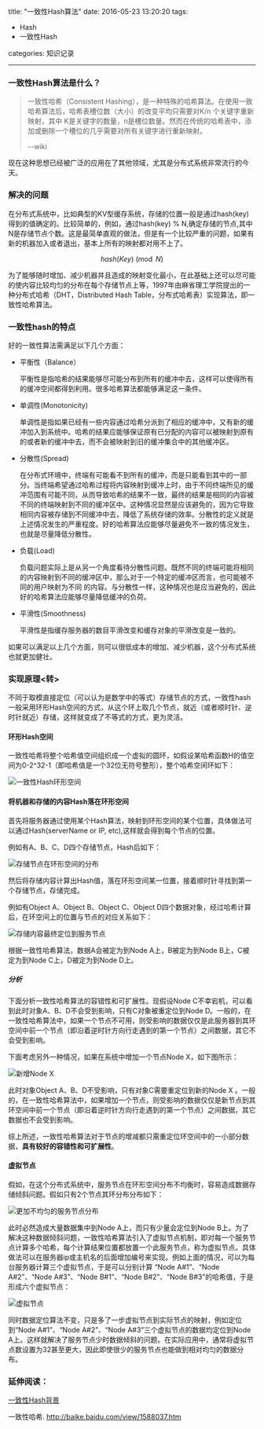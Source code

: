 title: "一致性Hash算法"
date: 2016-05-23 13:20:20
tags:
- Hash
- 一致性Hash

categories: 知识记录

------

### 一致性Hash算法是什么？

> 一致性哈希（Consistent Hashing），是一种特殊的哈希算法。在使用一致哈希算法后，哈希表槽位数（大小）的改变平均只需要对K/n 个关键字重新映射，其中 K是关键字的数量，n是槽位数量。然而在传统的哈希表中，添加或删除一个槽位的几乎需要对所有关键字进行重新映射。
>
> --wiki

现在这种思想已经被广泛的应用在了其他领域，尤其是分布式系统非常流行的今天。

### 解决的问题

在分布式系统中，比如典型的KV型缓存系统，存储的位置一般是通过hash(key)得到的值确定的。比较简单的，例如，通过hash(key) % N,确定存储的节点,其中N是存储节点个数。这是最简单直观的做法，但是有一个比较严重的问题，如果有新的机器加入或者退出，基本上所有的映射都对用不上了。

$$
hash(Key)\pmod N
$$

为了能够随时增加、减少机器并且造成的映射变化最小，在此基础上还可以尽可能的使内容比较均匀的分布在每个存储节点上等，1997年由麻省理工学院提出的一种分布式哈希（DHT，Distributed Hash Table，分布式哈希表）实现算法，即一致性哈希算法。

<!-- more -->

### 一致性hash的特点

好的一致性算法需满足以下几个方面：

- 平衡性（Balance）

  平衡性是指哈希的结果能够尽可能分布到所有的缓冲中去，这样可以使得所有的缓冲空间都得到利用。很多哈希算法都能够满足这一条件。


- 单调性(Monotonicity)

  单调性是指如果已经有一些内容通过哈希分派到了相应的缓冲中，又有新的缓冲加入到系统中。哈希的结果应能够保证原有已分配的内容可以被映射到原有的或者新的缓冲中去，而不会被映射到旧的缓冲集合中的其他缓冲区。


- 分散性(Spread)

  在分布式环境中，终端有可能看不到所有的缓冲，而是只能看到其中的一部分。当终端希望通过哈希过程将内容映射到缓冲上时，由于不同终端所见的缓冲范围有可能不同，从而导致哈希的结果不一致，最终的结果是相同的内容被不同的终端映射到不同的缓冲区中。这种情况显然是应该避免的，因为它导致相同内容被存储到不同缓冲中去，降低了系统存储的效率。分散性的定义就是上述情况发生的严重程度。好的哈希算法应能够尽量避免不一致的情况发生，也就是尽量降低分散性。


- 负载(Load)

  负载问题实际上是从另一个角度看待分散性问题。既然不同的终端可能将相同的内容映射到不同的缓冲区中，那么对于一个特定的缓冲区而言，也可能被不同的用户映射为不同 的内容。与分散性一样，这种情况也是应当避免的，因此好的哈希算法应能够尽量降低缓冲的负荷。

- 平滑性(Smoothness)

  平滑性是指缓存服务器的数目平滑改变和缓存对象的平滑改变是一致的。

如果可以满足以上几个方面，则可以很低成本的增加、减少机器，这个分布式系统也就更加健壮。

### 实现原理<转>

不同于取模直接定位（可以认为是数学中的等式）存储节点的方式，一致性hash一般采用环形Hash空间的方式，从这个环上取几个节点，就近（或者顺时针、逆时针就近）存储，这样就变成了不等式的方式，更为灵活。

#### 环形Hash空间

一致性哈希将整个哈希值空间组织成一个虚拟的圆环，如假设某哈希函数H的值空间为0-2^32-1（即哈希值是一个32位无符号整形），整个哈希空间环如下：

![一致性Hash环形空间](http://7d9owd.com1.z0.glb.clouddn.com/16-5-23/87078665.jpg)

#### 将机器和存储的内容Hash落在环形空间

首先将服务器通过使用某个Hash算法，映射到环形空间的某个位置，具体做法可以通过Hash(serverName or IP, etc),这样就会得到每个节点的位置。

例如有A、B、C、D四个存储节点，Hash后如下：

![存储节点在环形空间的分布](http://7d9owd.com1.z0.glb.clouddn.com/16-5-23/65633344.jpg)

然后将存储内容计算出Hash值，落在环形空间某一位置，接着顺时针寻找到第一个存储节点，存储完成。

例如有Object A、Object B、Object C、Object D四个数据对象，经过哈希计算后，在环空间上的位置与节点的对应关系如下：

![存储内容最终定位到服务节点](http://7d9owd.com1.z0.glb.clouddn.com/16-5-23/53690418.jpg)

根据一致性哈希算法，数据A会被定为到Node A上，B被定为到Node B上，C被定为到Node C上，D被定为到Node D上。

##### 分析

下面分析一致性哈希算法的容错性和可扩展性。现假设Node C不幸宕机，可以看到此时对象A、B、D不会受到影响，只有C对象被重定位到Node D。一般的，在一致性哈希算法中，如果一个节点不可用，则受影响的数据仅仅是此服务器到其环空间中前一个节点（即沿着逆时针方向行走遇到的第一个节点）之间数据，其它不会受到影响。

下面考虑另外一种情况，如果在系统中增加一个节点Node X，如下图所示：

 ![新增Node X](http://7d9owd.com1.z0.glb.clouddn.com/16-5-23/27515656.jpg)

此时对象Object A、B、D不受影响，只有对象C需要重定位到新的Node X 。一般的，在一致性哈希算法中，如果增加一个节点，则受影响的数据仅仅是新节点到其环空间中前一个节点（即沿着逆时针方向行走遇到的第一个节点）之间数据，其它数据也不会受到影响。

综上所述，一致性哈希算法对于节点的增减都只需重定位环空间中的一小部分数据，**具有较好的容错性和可扩展性**。

#### 虚拟节点

假如，在这个分布式系统中，服务节点在环形空间分布不均衡时，容易造成数据存储倾斜问题。假如只有2个节点其环分布分布如下：

![更加不均匀的服务节点分布](http://7d9owd.com1.z0.glb.clouddn.com/16-5-23/6466285.jpg)

此时必然造成大量数据集中到Node A上，而只有少量会定位到Node B上。为了解决这种数据倾斜问题，一致性哈希算法引入了虚拟节点机制，即对每一个服务节点计算多个哈希，每个计算结果位置都放置一个此服务节点，称为虚拟节点。具体做法可以在服务器ip或主机名的后面增加编号来实现。例如上面的情况，可以为每台服务器计算三个虚拟节点，于是可以分别计算 “Node A#1”、“Node A#2”、“Node A#3”、“Node B#1”、“Node B#2”、“Node B#3”的哈希值，于是形成六个虚拟节点：

![虚拟节点](http://7d9owd.com1.z0.glb.clouddn.com/16-5-23/54897555.jpg)

同时数据定位算法不变，只是多了一步虚拟节点到实际节点的映射，例如定位到“Node A#1”、“Node A#2”、“Node A#3”三个虚拟节点的数据均定位到Node A上。这样就解决了服务节点少时数据倾斜的问题。在实际应用中，通常将虚拟节点数设置为32甚至更大，因此即使很少的服务节点也能做到相对均匀的数据分布。

### 延伸阅读：

[一致性Hash背景](http://www.cnblogs.com/haippy/archive/2011/12/10/2282943.html)

一致性哈希. http://baike.baidu.com/view/1588037.htm



